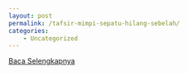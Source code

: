 ```yaml
---
layout: post
permalink: /tafsir-mimpi-sepatu-hilang-sebelah/
categories:
    - Uncategorized
---
```


[Baca Selengkapnya](/09)